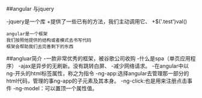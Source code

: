 ##angular 与jquery

-jquery是一个库
    +提供了一些已有的方法，我们主动调用它、
    +$('.test')val()

    angular是一个框架
    我们按照他提供的结构或者模式去书写代码
    框架会帮助我们去完善剩下的东西
##angluar简介
    -一款非常优秀的框架，被谷歌公司收购
    -什么是spa（单页应用程序）
    -ajax是异步的无刷新。没有跳转白屏、
    -减少网络请求。
    -在angular中以ng-开头的html标签属性，称之为指令
    -ng-app:选择angular去管理那一部分的html代码，管理的事ng-app的子元素及其本身。
    -ng-click:也是用来注册点击事件
    -ng-model：可以置顶一个属性值。